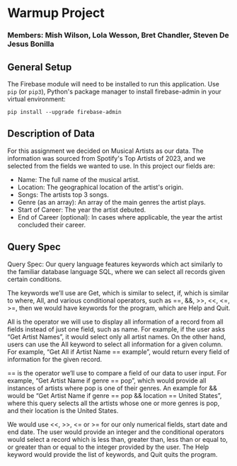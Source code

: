 # Warmup Project
### Members: Mish Wilson, Lola Wesson, Bret Chandler, Steven De Jesus Bonilla


## General Setup
The Firebase module will need to be installed to run this application. 
Use `pip` (or `pip3`), Python's package manager to install firebase-admin in your virtual environment:

    pip install --upgrade firebase-admin

## Description of Data

For this assignment we decided on Musical Artists as our data. The information was sourced from Spotify's Top Artists of 2023, and we selected from the fields we wanted to use. In this project our fields are:
- Name: The full name of the musical artist.
- Location: The geographical location of the artist's origin.
- Songs: The artists top 3 songs.
- Genre (as an array): An array of the main genres the artist plays.
- Start of Career: The year the artist debuted.
- End of Career (optional): In cases where applicable, the year the artist concluded their career.

## Query Spec

Query Spec:
Our query language features keywords which act similarly to the familiar database language SQL, where we can select all records given certain conditions. 

The keywords we’ll use are Get, which is similar to select, if, which is similar to where, All, and various conditional operators, such as ==, &&, >>, <<, <=, >=, then we would have keywords for the program, which are Help and Quit. 

All is the operator we will use to display all information of a record from all fields instead of just one field, such as name. For example, if the user asks “Get Artist Names”, it would select only all artist names. On the other hand, users can use the All keyword to select all information for a given column. For example, “Get All if Artist Name == example”, would return every field of information for the given record.

 == is the operator we’ll use to compare a field of our data to user input. For example, “Get Artist Name if genre == pop”, which would provide all instances of artists where pop is one of their genres. An example for && would be “Get Artist Name if genre == pop && location == United States”, where this query selects all the artists whose one or more genres is pop, and their location is the United States. 

We would use <<, >>, <= or >= for our only numerical fields, start date and end date. The user would provide an integer and the conditional operators would select a record which is less than, greater than, less than or equal to, or greater than or equal to the integer provided by the user. 
The Help keyword would provide the list of keywords, and Quit quits the program.
